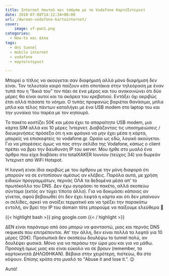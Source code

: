```yaml
---
title: Internet παντού και τσάμπα με το Vodafone ΚαρτοΊντερνετ
date: 2010-07-08T14:12:34+00:00
url: /dwrean-vodafone-kartointernet/
cover:
    image: vf-pwn1.png
categories:
  - How-to και άλλα
tags:
  - dns tunnel
  - mobile internet
  - vodafone
  - καρτοίντερνετ

---
```

Μπορεί ο τίτλος να ακούγεται σαν διαφήμισή αλλά μόνο διαφήμισή δεν είναι. Τον τελευταίο καιρό παίζουν κάτι σποτάκια στην τηλεόραση με έναν τυπά που η &#8220;δικιά του&#8221; τον πάει σε ένα μέρος και του ανακοινώνει ότι δύο μέρες θα είναι αυτοί και τα ακάρεα του κρεβατιού. Εντάξει όχι ακριβώς έτσι αλλά πιάσατε το νόημα. Ο τυπάς προφανώς βαριέται θανάσιμα, μπλα μπλα και τέλος πάντων καταλήγει με ένα USB modem στο laptop του και την γυναίκα του παρέα με τον κηπουρό.
  
Το πακέτο κοστίζει 50€ και μέσα έχει το απαραίτητο USB modem, μια κάρτα SIM αλλά και 10 μέρες Ίντερνετ. Διαβάζοντας τις υποσημειώσεις / διευκρινήσεις πρόσεξα ότι η και φράγκο να μην έχει μέσα η κάρτα, μπορείς να επισκεφτείς το vodafone.gr. Ωραία ως εδώ, λογικό ακούγεται. Για να μπορέσεις όμως να πας στην σελίδα της Vodafone, κάπως ο client πρέπει να βρει την διευθυνση IP του server. Μου ήρθε στο μυαλό ένα άρθρο που είχα διαβάσει στο totalXAKER Ιουνίου (τεύχος 34) για δωρεάν Ίντερνετ από WiFi Hotspot.

Η λογική είναι ίδια ακριβώς με του άρθρου με την μόνη διαφορά ότι μπορούν να σε εντοπίσουν αμέσως αν κλέβεις. Παρόλα αυτά, με χρήση ειδικών προγραμμάτων, περνάς ΟΛΑ τα δεδομένα μέσα απ&#8217; το πρωτόκολλο του DNS. Δεν έχω αγοράσει το πακέτο, αλλά σκοπεύω σύντομα (εκτός αν τύχει τίποτα άλλο). Για να δοκιμάσει κάποιος αν γίνεται, αφού βεβαιωθεί ότι δεν έχει λεφτά η κάρτα και ότι δεν μπαίνουν οι σελίδες, αρκεί να ανοίξει τερματικό και να τρέξει την παρακάτω εντολή, αν βρεί την IP του domain τότε μπορούμε να παίξουμε ελεύθερα 🙂

{{< highlight bash >}}
ping google.com
{{< / highlight >}}

ΔΕΝ είναι παράνομο από όσο μπορώ να φανταστώ, μιας και περνάς DNS requests που επιτρέπονται. Απ&#8217; την άλλη, δεν είναι πολλά τα λεφτά για 10 μέρες (20€). Προσωπικά δεν σκοπεύω δουλέψω το tunnel πολύ, αν δουλέψει φυσικά. Μόνο για να περάσω την ώρα μου και για να μάθω. Προσοχή όμως μιας και είναι εύκολο να σε βρουν (remember, τα καρτοκινητά ΔΗΛΩΘΗΚΑΝ). Βέβαια στην χειρότερη, πιστεύω, θα στο κόψουν. Επίσης κράτα στο μυαλό το &#8220;Abuse it and lose it.&#8221;. 😉

Αυτά!